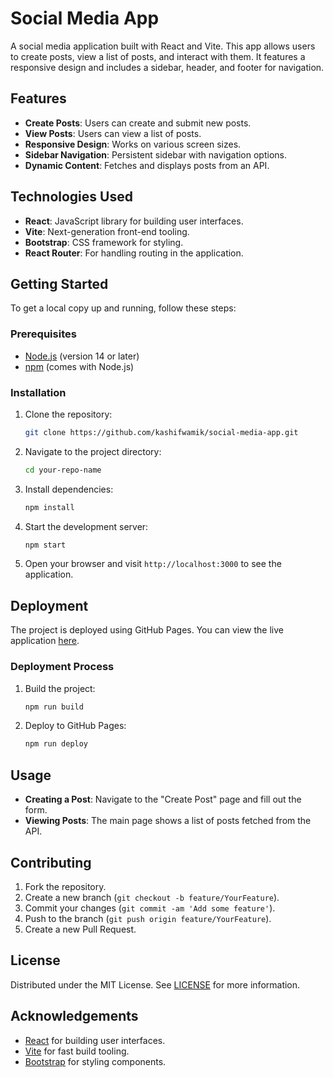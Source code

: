 # Social Media App

A social media application built with React and Vite. This app allows users to create posts, view a list of posts, and interact with them. It features a responsive design and includes a sidebar, header, and footer for navigation.

## Features

- **Create Posts**: Users can create and submit new posts.
- **View Posts**: Users can view a list of posts.
- **Responsive Design**: Works on various screen sizes.
- **Sidebar Navigation**: Persistent sidebar with navigation options.
- **Dynamic Content**: Fetches and displays posts from an API.

## Technologies Used

- **React**: JavaScript library for building user interfaces.
- **Vite**: Next-generation front-end tooling.
- **Bootstrap**: CSS framework for styling.
- **React Router**: For handling routing in the application.

## Getting Started

To get a local copy up and running, follow these steps:

### Prerequisites

- [Node.js](https://nodejs.org/) (version 14 or later)
- [npm](https://www.npmjs.com/) (comes with Node.js)

### Installation

1. Clone the repository:
   ```bash
   git clone https://github.com/kashifwamik/social-media-app.git
   ```
2. Navigate to the project directory:
   ```bash
   cd your-repo-name
   ```
3. Install dependencies:
   ```bash
   npm install
   ```
4. Start the development server:
   ```bash
   npm start
   ```
5. Open your browser and visit `http://localhost:3000` to see the application.

## Deployment

The project is deployed using GitHub Pages. You can view the live application [here](https://kashifwamik.github.io/social-media-app/).

### Deployment Process

1. Build the project:
   ```bash
   npm run build
   ```
2. Deploy to GitHub Pages:
   ```bash
   npm run deploy
   ```

## Usage

- **Creating a Post**: Navigate to the "Create Post" page and fill out the form.
- **Viewing Posts**: The main page shows a list of posts fetched from the API.

## Contributing

1. Fork the repository.
2. Create a new branch (`git checkout -b feature/YourFeature`).
3. Commit your changes (`git commit -am 'Add some feature'`).
4. Push to the branch (`git push origin feature/YourFeature`).
5. Create a new Pull Request.

## License

Distributed under the MIT License. See [LICENSE](LICENSE) for more information.

## Acknowledgements

- [React](https://reactjs.org/) for building user interfaces.
- [Vite](https://vitejs.dev/) for fast build tooling.
- [Bootstrap](https://getbootstrap.com/) for styling components.
